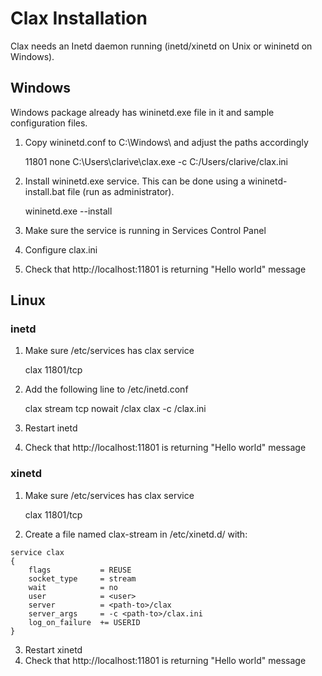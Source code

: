 # Clax Installation

Clax needs an Inetd daemon running (inetd/xinetd on Unix or wininetd on Windows).

## Windows

Windows package already has wininetd.exe file in it and sample configuration files.

1. Copy wininetd.conf to C:\Windows\ and adjust the paths accordingly

    11801 none C:\Users\clarive\clax.exe -c C:/Users/clarive/clax.ini

2. Install wininetd.exe service. This can be done using a wininetd-install.bat file (run as administrator).

    wininetd.exe --install

3. Make sure the service is running in Services Control Panel
4. Configure clax.ini
5. Check that http://localhost:11801 is returning "Hello world" message

## Linux

### inetd

1. Make sure /etc/services has clax service

    clax 11801/tcp

2. Add the following line to /etc/inetd.conf

    clax     stream tcp nowait <user> <path-to>/clax clax -c <path-to>/clax.ini

3. Restart inetd
4. Check that http://localhost:11801 is returning "Hello world" message

### xinetd

1. Make sure /etc/services has clax service

    clax 11801/tcp

2. Create a file named clax-stream in /etc/xinetd.d/ with:

```
service clax
{
    flags           = REUSE
    socket_type     = stream
    wait            = no
    user            = <user>
    server          = <path-to>/clax
    server_args     = -c <path-to>/clax.ini
    log_on_failure  += USERID
}
```

3. Restart xinetd
4. Check that http://localhost:11801 is returning "Hello world" message
